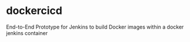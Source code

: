 # dockercicd
End-to-End Prototype for Jenkins to build Docker images within a docker jenkins container

